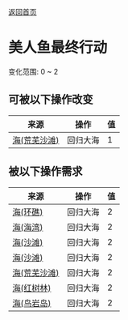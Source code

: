 [返回首页](index.md)  
# 美人鱼最终行动  
变化范围: 0 ~ 2  
## 可被以下操作改变  
来源  |  操作  |  值  
----  |  ----  |  ----  
[海(荒芜沙滩)](Sea_DesolateBeach.md)  |  回归大海  |  1  
## 被以下操作需求  
来源  |  操作  |  值  
----  |  ----  |  ----  
[海(环礁)](Sea_Atoll.md)  |  回归大海  |  2  
[海(海湾)](Sea_Bay.md)  |  回归大海  |  2  
[海(沙滩)](Sea_Beach.md)  |  回归大海  |  2  
[海(沙滩)](Sea_Cove.md)  |  回归大海  |  2  
[海(荒芜沙滩)](Sea_DesolateBeach.md)  |  回归大海  |  2  
[海(红树林)](Sea_Mangroves.md)  |  回归大海  |  2  
[海(鸟岩岛)](Sea_Rocks.md)  |  回归大海  |  2  
